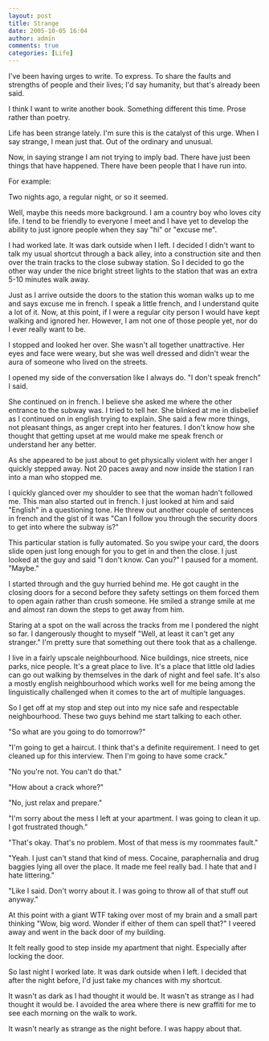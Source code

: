 ```yaml
---
layout: post
title: Strange
date: 2005-10-05 16:04
author: admin
comments: true
categories: [Life]
---
```

I&apos;ve been having urges to write.  To express.  To share the faults and strengths of people and their lives; I&apos;d say humanity, but that&apos;s already been said.

I think I want to write another book.  Something different this time.  Prose rather than poetry.

Life has been strange lately.  I&apos;m sure this is the catalyst of this urge.  When I say strange, I mean just that.  Out of the ordinary and unusual.

Now, in saying strange I am not trying to imply bad.  There have just been things that have happened.  There have been people that I have run into.

For example:  

Two nights ago, a regular night, or so it seemed.  

Well, maybe this needs more background.  I am a country boy who loves city life.  I tend to be friendly to everyone I meet and I have yet to develop the ability to just ignore people when they say "hi" or "excuse me".

I had worked late.  It was dark outside when I left.  I decided I didn&apos;t want to talk my usual shortcut through a back alley, into a construction site and then over the train tracks to the close subway station.  So I decided to go the other way under the nice bright street lights to the station that was an extra 5-10 minutes walk away.

Just as I arrive outside the doors to the station this woman walks up to me and says excuse me in french.  I speak a little french, and I understand quite a lot of it.  Now, at this point, if I were a regular city person I would have kept walking and ignored her.  However, I am not one of those people yet, nor do I ever really want to be.

I stopped and looked her over.  She wasn&apos;t all together unattractive.  Her eyes and face were weary, but she was well dressed and didn&apos;t wear the aura of someone who lived on the streets.

I opened my side of the conversation like I always do. "I don&apos;t speak french" I said.

She continued on in french.  I believe she asked me where the other entrance to the subway was.  I tried to tell her.  She blinked at me in disbelief as I continued on in english trying to explain.  She said a few more things, not pleasant things, as anger crept into her features.  I don&apos;t know how she thought that getting upset at me would make me speak french or understand her any better.

As she appeared to be just about to get physically violent with her anger I quickly stepped away.  Not 20 paces away and now inside the station I ran into a man who stopped me.  

I quickly glanced over my shoulder to see that the woman hadn&apos;t followed me.  This man also started out in french.  I just looked at him and said "English" in a questioning tone.  He threw out another couple of sentences in french and the gist of it was "Can I follow you through the security doors to get into where the subway is?"

This particular station is fully automated.  So you swipe your card, the doors slide open just long enough for you to get in and then the close.  I just looked at the guy and said "I don&apos;t know.  Can you?" I paused for a moment.  "Maybe."

I started through and the guy hurried behind me.  He got caught in the closing doors for a second before they safety settings on them forced them to open again rather than crush someone.  He smiled a strange smile at me and almost ran down the steps to get away from him.

Staring at a spot on the wall across the tracks from me I pondered the night so far.  I dangerously thought to myself "Well, at least it can&apos;t get any stranger."  I&apos;m pretty sure that something out there took that as a challenge.

I live in a fairly upscale neighbourhood.  Nice buildings, nice streets, nice parks, nice people.  It&apos;s a great place to live.  It&apos;s a place that little old ladies can go out walking by themselves in the dark of night and feel safe.  It&apos;s also a mostly english neighbourhood which works well for me being among the linguistically challenged when it comes to the art of multiple languages.

So I get off at my stop and step out into my nice safe and respectable neighbourhood.  These two guys behind me start talking to each other.

"So what are you going to do tomorrow?"

"I&apos;m going to get a haircut.  I think that&apos;s a definite requirement.  I need to get cleaned up for this interview.  Then I&apos;m going to have some crack."

"No you&apos;re not.  You can&apos;t do that."

"How about a crack whore?"

"No, just relax and prepare."

"I&apos;m sorry about the mess I left at your apartment.  I was going to clean it up.  I got frustrated though."

"That&apos;s okay.  That&apos;s no problem.  Most of that mess is my 
roommates fault."

"Yeah.  I just can&apos;t stand that kind of mess.  Cocaine, paraphernalia and drug baggies lying all over the place.  It made me feel really bad.  I hate that and I hate littering."

"Like I said.  Don&apos;t worry about it.  I was going to throw all of that stuff out anyway."

At this point with a giant WTF taking over most of my brain and a small part thinking "Wow, big word.  Wonder if either of them can spell that?" I veered away and went in the back door of my building.

It felt really good to step inside my apartment that night.  Especially after locking the door.

So last night I worked late.  It was dark outside when I left.  I decided that after the night before, I&apos;d just take my chances with my shortcut.

It wasn&apos;t as dark as I had thought it would be.  It wasn&apos;t as strange as I had thought it would be.  I avoided the area where there is new graffiti for me to see each morning on the walk to work.

It wasn&apos;t nearly as strange as the night before.  I was happy about that.
